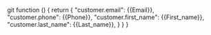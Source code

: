 git function () {
return {
"customer.email": {{Email}},  
"customer.phone": {{Phone}},
"customer.first_name": {{First_name}},
"customer.last_name": {{Last_name}},
}
}
}